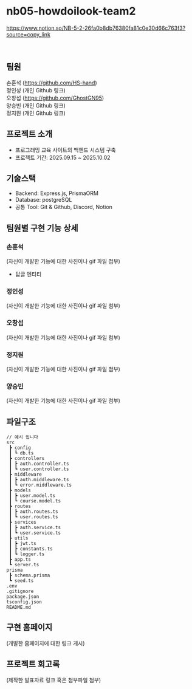 # nb05-howdoilook-team2
https://www.notion.so/NB-5-2-26fa0b8db76380fa81c0e30d66c763f3?source=copy_link

<br>

## 팀원
손훈석 (https://github.com/HS-hand)  
정인성 (개인 Github 링크)  
오창섭 (https://github.com/GhostGN95)  
양승빈 (개인 Github 링크)  
정지원 (개인 Github 링크)  

## 프로젝트 소개
- 프로그래밍 교육 사이트의 백엔드 시스템 구축
- 프로젝트 기간: 2025.09.15 ~ 2025.10.02

## 기술스택
- Backend: Express.js, PrismaORM
- Database: postgreSQL
- 공통 Tool: Git & Github, Discord, Notion

## 팀원별 구현 기능 상세
### 손훈석
(자신이 개발한 기능에 대한 사진이나 gif 파일 첨부)

- 답글 엔티티
  
### 정인성
(자신이 개발한 기능에 대한 사진이나 gif 파일 첨부)

### 오창섭
(자신이 개발한 기능에 대한 사진이나 gif 파일 첨부)

### 정지원
(자신이 개발한 기능에 대한 사진이나 gif 파일 첨부)

### 양승빈
(자신이 개발한 기능에 대한 사진이나 gif 파일 첨부)

## 파일구조

```
// 예시 입니다
src
 ┣ config
 ┃ ┗ db.ts
 ┣ controllers
 ┃ ┣ auth.controller.ts
 ┃ ┗ user.controller.ts
 ┣ middleware
 ┃ ┣ auth.middleware.ts
 ┃ ┗ error.middleware.ts
 ┣ models
 ┃ ┣ user.model.ts
 ┃ ┗ course.model.ts
 ┣ routes
 ┃ ┣ auth.routes.ts
 ┃ ┗ user.routes.ts
 ┣ services
 ┃ ┣ auth.service.ts
 ┃ ┗ user.service.ts
 ┣ utils
 ┃ ┣ jwt.ts
 ┃ ┣ constants.ts
 ┃ ┗ logger.ts
 ┣ app.ts
 ┗ server.ts
prisma
 ┣ schema.prisma
 ┗ seed.ts
.env
.gitignore
package.json
tsconfig.json
README.md
```
## 구현 홈페이지
(개발한 홈페이지에 대한 링크 게시)

## 프로젝트 회고록
(제작한 발표자료 링크 혹은 첨부파일 첨부)

